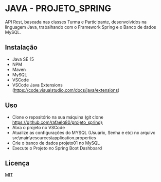 # **JAVA - PROJETO_SPRING**

API Rest, baseada nas classes Turma e Participante, desenvolvidos na linguagem Java, trabalhando com o Framework Spring e o Banco de dados MySQL.

## Instalação

+ Java SE 15
+ NPM
+ Maven
+ MySQL
+ VSCode 
+ VSCode Java Extensions (https://code.visualstudio.com/docs/java/extensions)

## Uso

+ Clone o repositório na sua máquina (git clone https://github.com/rafaelq80/projeto_spring);
+ Abra o projeto no VSCode
+ Atualize as configurações do MYSQL (Usuário, Senha e etc) no arquivo src\main\resources\application.properties
+ Crie o banco de dados projeto01 no MySQL
+ Execute o Projeto no Spring Boot Dashboard

## Licença

[MIT](https://choosealicense.com/licenses/mit/)
